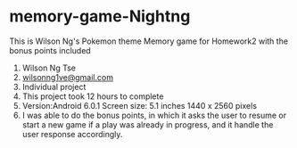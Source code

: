# memory-game-Nightng

This is Wilson Ng's Pokemon theme Memory game for Homework2 with the bonus points included

1. Wilson Ng Tse
2. wilsonng1ve@gmail.com
3. Individual project
4. This project took 12 hours to complete
5. Version:Android 6.0.1
Screen size: 5.1 inches 1440 x 2560 pixels
6. I was able to do the bonus points, in which it asks the user to resume or start a new game if a play was already in progress, and it handle the user response accordingly.